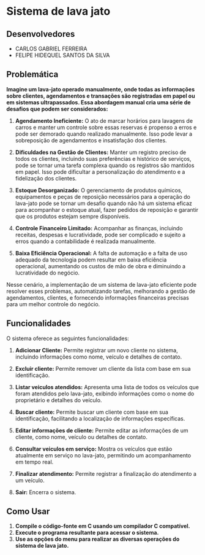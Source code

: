# Sistema de lava jato

## Desenvolvedores

- CARLOS GABRIEL FERREIRA
- FELIPE HIDEQUEL SANTOS DA SILVA

## Problemática

**Imagine um lava-jato operado manualmente, onde todas as informações sobre clientes, agendamentos e transações são registradas em papel ou em sistemas ultrapassados. Essa abordagem manual cria uma série de desafios que podem ser considerados:**

1. **Agendamento Ineficiente:** O ato de marcar horários para lavagens de carros e manter um controle sobre essas reservas é propenso a erros e pode ser demorado quando realizado manualmente. Isso pode levar a sobreposição de agendamentos e insatisfação dos clientes.

2. **Dificuldades na Gestão de Clientes:** Manter um registro preciso de todos os clientes, incluindo suas preferências e histórico de serviços, pode se tornar uma tarefa complexa quando os registros são mantidos em papel. Isso pode dificultar a personalização do atendimento e a fidelização dos clientes.

3. **Estoque Desorganizado:** O gerenciamento de produtos químicos, equipamentos e peças de reposição necessários para a operação do lava-jato pode se tornar um desafio quando não há um sistema eficaz para acompanhar o estoque atual, fazer pedidos de reposição e garantir que os produtos estejam sempre disponíveis.

4. **Controle Financeiro Limitado:** Acompanhar as finanças, incluindo receitas, despesas e lucratividade, pode ser complicado e sujeito a erros quando a contabilidade é realizada manualmente.

5. **Baixa Eficiência Operacional:** A falta de automação e a falta de uso adequado da tecnologia podem resultar em baixa eficiência operacional, aumentando os custos de mão de obra e diminuindo a lucratividade do negócio.

Nesse cenário, a implementação de um sistema de lava-jato eficiente pode resolver esses problemas, automatizando tarefas, melhorando a gestão de agendamentos, clientes, e fornecendo informações financeiras precisas para um melhor controle do negócio.

## Funcionalidades

O sistema oferece as seguintes funcionalidades:

1. **Adicionar Cliente:**  Permite registrar um novo cliente no sistema, incluindo informações como nome, veículo e detalhes de contato.

2. **Excluir cliente:**    Permite remover um cliente da lista com base em sua identificação.

3. **Listar veiculos atendidos:** Apresenta uma lista de todos os veículos que foram atendidos pelo lava-jato, exibindo informações como o nome do proprietário e detalhes do veículo.

4. **Buscar cliente:** Permite buscar um cliente com base em sua identificação, facilitando a localização de informações específicas.

5. **Editar informações de cliente:** Permite editar as informações de um cliente, como nome, veículo ou detalhes de contato.

6. **Consultar veiculos em serviço:**  Mostra os veículos que estão atualmente em serviço no lava-jato, permitindo um acompanhamento em tempo real.

7. **Finalizar atendimento:** Permite registrar a finalização do atendimento a um veículo.

8. **Sair:** Encerra o sistema.

## Como Usar

1. **Compile o código-fonte em C usando um compilador C compatível.**
2. **Execute o programa resultante para acessar o sistema.**
3. **Use as opções do menu para realizar as diversas operações do sistema de lava jato.**

